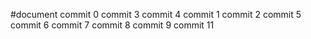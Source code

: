 #document
commit 0
commit 3
commit 4
commit 1
commit 2
commit 5
commit 6
commit 7
commit 8
commit 9
commit 11
